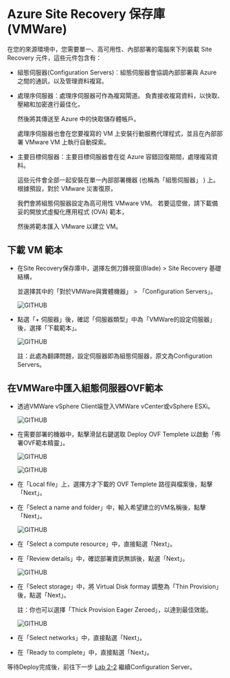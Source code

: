 # Azure Site Recovery 保存庫 (VMWare)

在您的來源環境中，您需要單一、高可用性、內部部署的電腦來下列裝載 Site Recovery 元件，這些元件包含有：<br>

- 組態伺服器(Configuration Servers)︰組態伺服器會協調內部部署與 Azure 之間的通訊，以及管理資料複寫。<br>

- 處理序伺服器：處理序伺服器可作為複寫閘道。 負責接收複寫資料，以快取、壓縮和加密進行最佳化，<br>

  然後將其傳送至 Azure 中的快取儲存體帳戶。<br>
  
  處理序伺服器也會在您要複寫的 VM 上安裝行動服務代理程式，並且在內部部署 VMware VM 上執行自動探索。<br>
  
- 主要目標伺服器：主要目標伺服器會在從 Azure 容錯回復期間，處理複寫資料。<br>

  這些元件會全部一起安裝在單一內部部署機器 (也稱為「組態伺服器」 ) 上。 根據預設，對於 VMware 災害復原，<br>

  我們會將組態伺服器設定為高可用性 VMware VM。 若要這麼做，請下載備妥的開放式虛擬化應用程式 (OVA) 範本，<br>
  
  然後將範本匯入 VMware 以建立 VM。<br>

## 下載 VM 範本

- 在Site Recovery保存庫中，選擇左側刀鋒視窗(Blade) > Site Recovery 基礎結構，<br>
  
  並選擇其中的「對於VMWare與實體機器」 > 「Configuration Servers」。<br>

  ![GITHUB](https://github.com/MarkChang-Core/ASR-VMWare/blob/main/Image/lab6.jpg)<br>

- 點選「+ 伺服器」後，確認「伺服器類型」中為「VMWare的設定伺服器」後，選擇「下載範本」。<br>

  ![GITHUB](https://github.com/MarkChang-Core/ASR-VMWare/blob/main/Image/lab7.jpg)<br>

  註：此處為翻譯問題，設定伺服器即為組態伺服器，原文為Configuration Servers。<br>

## 在VMWare中匯入組態伺服器OVF範本

- 透過VMWare vSphere Client端登入VMWare vCenter或vSphere ESXi。<br>

  ![GITHUB](https://github.com/MarkChang-Core/ASR-VMWare/blob/main/Image/image1.jpg)<br>

- 在需要部署的機器中，點擊滑鼠右鍵選取 Deploy OVF Templete 以啟動「佈署OVF範本精靈」。<br>

  ![GITHUB](https://github.com/MarkChang-Core/ASR-VMWare/blob/main/Image/image2.jpg)<br>

  ![GITHUB](https://github.com/MarkChang-Core/ASR-VMWare/blob/main/Image/image3.jpg)<br>

- 在「Local file」上，選擇方才下載的 OVF Templete 路徑與檔案後，點擊「Next」。<br>

- 在「Select a name and folder」中，輸入希望建立的VM名稱後，點擊「Next」。<br>

  ![GITHUB](https://github.com/MarkChang-Core/ASR-VMWare/blob/main/Image/image4.jpg)<br>

- 在「Select a compute resource」中，直接點選「Next」。

- 在「Review details」中，確認部署資訊無誤後，點選「Next」。

  ![GITHUB](https://github.com/MarkChang-Core/ASR-VMWare/blob/main/Image/image5.jpg)<br>

- 在「Select storage」中，將 Virtual Disk formay 調整為「Thin Provision」後，點選「Next」。<br>

  註：你也可以選擇「Thick Provision Eager Zeroed」，以達到最佳效能。<br>

  ![GITHUB](https://github.com/MarkChang-Core/ASR-VMWare/blob/main/Image/image6.jpg)<br>

- 在「Select networks」中，直接點選「Next」。<br>

- 在「Ready to complete」中，直接點選「Next」。<br>

等待Deploy完成後，前往下一步 [Lab 2-2](https://github.com/MarkChang-Core/ASR-VMWare/blob/main/Lab2-2.md) 繼續Configuration Server。
